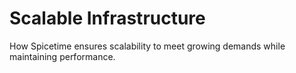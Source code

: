 # Scalable Infrastructure

How Spicetime ensures scalability to meet growing demands while maintaining performance.
